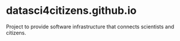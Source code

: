 # datasci4citizens.github.io
Project to provide software infrastructure that connects scientists and citizens.
